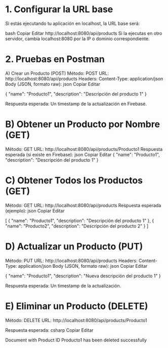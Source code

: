 # 1. Configurar la URL base
   Si estás ejecutando tu aplicación en localhost, la URL base será:

bash
Copiar
Editar
http://localhost:8080/api/products
Si la ejecutas en otro servidor, cambia localhost:8080 por la IP o dominio correspondiente.
#

# 2. Pruebas en Postman 
   A) Crear un Producto (POST)
   Método: POST
   URL: http://localhost:8080/api/products
   Headers:
   Content-Type: application/json
   Body (JSON, formato raw):
   json
   Copiar
   Editar


   {
   "name": "Producto1",
   "description": "Descripción del producto 1"
   }

   Respuesta esperada: Un timestamp de la actualización en Firebase.
   

# B) Obtener un Producto por Nombre (GET) 
   Método: GET
   URL: http://localhost:8080/api/products/Producto1
   Respuesta esperada (si existe en Firebase):
   json
   Copiar
   Editar
   {
   "name": "Producto1",
   "description": "Descripción del producto 1"
   }

   # C) Obtener Todos los Productos (GET)
   Método: GET
   URL: http://localhost:8080/api/products
   Respuesta esperada (ejemplo):
   json
   Copiar
   Editar

   [
   {
   "name": "Producto1",
   "description": "Descripción del producto 1"
   },
   {
   "name": "Producto2",
   "description": "Descripción del producto 2"
   }
   ]

   # D) Actualizar un Producto (PUT)
   Método: PUT
   URL: http://localhost:8080/api/products
   Headers:
   Content-Type: application/json
   Body (JSON, formato raw):
   json
   Copiar
   Editar


   {
   "name": "Producto1",
   "description": "Nueva descripción del producto 1"
   }

   Respuesta esperada: Un timestamp de la actualización.
   
# E) Eliminar un Producto (DELETE)
   Método: DELETE
   URL: http://localhost:8080/api/products/Producto1

   Respuesta esperada:
   csharp
   Copiar
   Editar

   Document with Product ID Producto1 has been deleted successfully